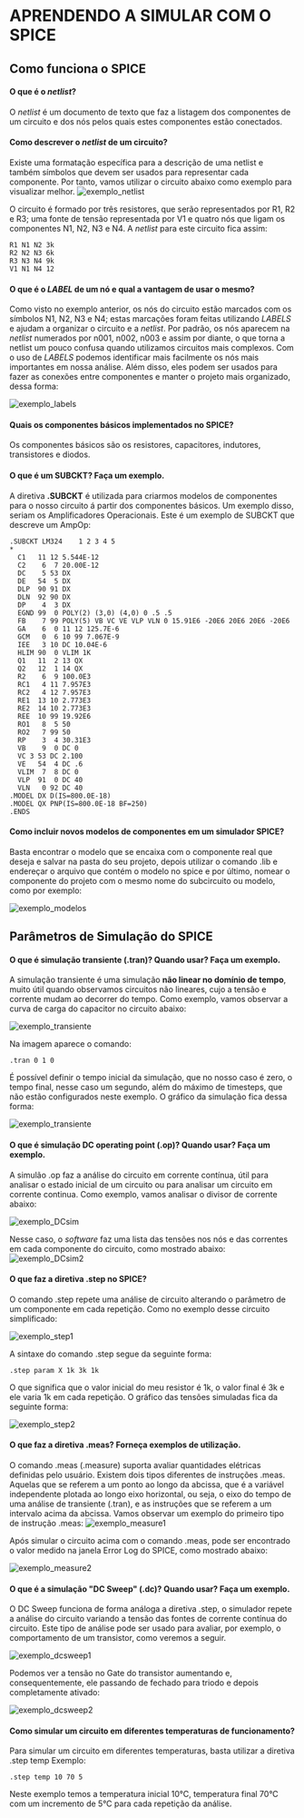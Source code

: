 # APRENDENDO A SIMULAR COM O SPICE

## Como funciona o SPICE

#### O que é o *netlist*?

O *netlist* é um documento de texto que faz a listagem dos componentes de um circuito e dos nós pelos quais estes componentes estão conectados.
	
#### Como descrever o *netlist* de um circuito?

Existe uma formatação específica para a descrição de uma netlist e também símbolos que devem ser usados para representar cada componente.
Por tanto, vamos utilizar o circuito abaixo como exemplo para visualizar melhor.
![exemplo_netlist](https://github.com/ciceroed/ELN22104_2020_2/blob/prof-lohmann-Alunos_01/Cícero%20Eduardo%20Dick%20Junior/ANP%201%20-%20LTspice/Img_Exemplos/Exemplo_netlist.PNG)

O circuito é formado por três resistores, que serão representados por R1, R2 e R3; uma fonte de tensão representada por V1 e quatro nós que ligam os componentes 
N1, N2, N3 e N4. A *netlist* para este circuito fica assim:

```
R1 N1 N2 3k
R2 N2 N3 6k
R3 N3 N4 9k
V1 N1 N4 12
```

#### O que é o *LABEL* de um nó e qual a vantagem de usar o mesmo?

Como visto no exemplo anterior, os nós do circuito estão marcados com os símbolos N1, N2, N3 e N4; estas marcações foram feitas utilizando *LABELS* e ajudam
a organizar o circuito e a *netlist*. Por padrão, os nós aparecem na *netlist* numerados por n001, n002, n003 e assim por diante, o que torna a netlist um
pouco confusa quando utilizamos circuitos mais complexos. Com o uso de *LABELS* podemos identificar mais facilmente os nós mais importantes em nossa análise.
Além disso, eles podem ser usados para fazer as conexões entre componentes e manter o projeto mais organizado, dessa forma:

![exemplo_labels](https://github.com/ciceroed/ELN22104_2020_2/blob/prof-lohmann-Alunos_01/Cícero%20Eduardo%20Dick%20Junior/ANP%201%20-%20LTspice/Img_Exemplos/Exemplo_labels.PNG)

#### Quais os componentes básicos implementados no SPICE?

Os componentes básicos são os resistores, capacitores, indutores, transistores e diodos.

#### O que é um **SUBCKT**? Faça um exemplo.

A diretiva **.SUBCKT** é utilizada para criarmos modelos de componentes para o nosso circuito á partir dos componentes básicos. Um exemplo disso, seriam
os Amplificadores Operacionais. Este é um exemplo de SUBCKT que descreve um AmpOp:
```
.SUBCKT LM324    1 2 3 4 5
*
  C1   11 12 5.544E-12
  C2    6  7 20.00E-12
  DC    5 53 DX
  DE   54  5 DX
  DLP  90 91 DX
  DLN  92 90 DX
  DP    4  3 DX
  EGND 99  0 POLY(2) (3,0) (4,0) 0 .5 .5
  FB    7 99 POLY(5) VB VC VE VLP VLN 0 15.91E6 -20E6 20E6 20E6 -20E6
  GA    6  0 11 12 125.7E-6
  GCM   0  6 10 99 7.067E-9
  IEE   3 10 DC 10.04E-6
  HLIM 90  0 VLIM 1K
  Q1   11  2 13 QX
  Q2   12  1 14 QX
  R2    6  9 100.0E3
  RC1   4 11 7.957E3
  RC2   4 12 7.957E3
  RE1  13 10 2.773E3
  RE2  14 10 2.773E3
  REE  10 99 19.92E6
  RO1   8  5 50
  RO2   7 99 50
  RP    3  4 30.31E3
  VB    9  0 DC 0
  VC 3 53 DC 2.100
  VE   54  4 DC .6
  VLIM  7  8 DC 0
  VLP  91  0 DC 40
  VLN   0 92 DC 40
.MODEL DX D(IS=800.0E-18)
.MODEL QX PNP(IS=800.0E-18 BF=250)
.ENDS
```

#### Como incluir novos modelos de componentes em um simulador SPICE?

Basta encontrar o modelo que se encaixa com o componente real que deseja e salvar na pasta do seu projeto, depois utilizar o comando .lib e endereçar o arquivo
que contém o modelo no spice e por último, nomear o componente do projeto com o mesmo nome do subcircuito ou modelo, como por exemplo:

![exemplo_modelos](https://github.com/ciceroed/ELN22104_2020_2/blob/prof-lohmann-Alunos_01/Cícero%20Eduardo%20Dick%20Junior/ANP%201%20-%20LTspice/Img_Exemplos/Exemplo_modelos.PNG)

## Parâmetros de Simulação do SPICE

#### O que é simulação transiente (.tran)? Quando usar? Faça um exemplo.

A simulação transiente é uma simulação **não linear no domínio de tempo**, muito útil quando observamos circuitos não lineares, cujo a tensão e corrente 
mudam ao decorrer do tempo. Como exemplo, vamos observar a curva de carga do capacitor no circuito abaixo:

![exemplo_transiente](https://github.com/ciceroed/ELN22104_2020_2/blob/prof-lohmann-Alunos_01/Cícero%20Eduardo%20Dick%20Junior/ANP%201%20-%20LTspice/Img_Exemplos/Exemplo_transiente.PNG)

Na imagem aparece o comando:
```
.tran 0 1 0
```
É possível definir o tempo inicial da simulação, que no nosso caso é zero, o tempo final, nesse caso um segundo, além do máximo de timesteps, que não estão
configurados neste exemplo. O gráfico da simulação fica dessa forma:

![exemplo_transiente](https://github.com/ciceroed/ELN22104_2020_2/blob/prof-lohmann-Alunos_01/Cícero%20Eduardo%20Dick%20Junior/ANP%201%20-%20LTspice/Img_Exemplos/Exemplo_transiente2.PNG)

#### O que é simulação DC operating point (.op)? Quando usar? Faça um exemplo.

A simulão .op faz a análise do circuito em corrente contínua, útil para analisar o estado inicial de um circuito ou para analisar um circuito em corrente
continua. Como exemplo, vamos analisar o divisor de corrente abaixo:

![exemplo_DCsim](https://github.com/ciceroed/ELN22104_2020_2/blob/prof-lohmann-Alunos_01/Cícero%20Eduardo%20Dick%20Junior/ANP%201%20-%20LTspice/Img_Exemplos/Exemplo_DCsim.PNG)

Nesse caso, o *software* faz uma lista das tensões nos nós e das correntes em cada componente do circuito, como mostrado abaixo:
![exemplo_DCsim2](https://github.com/ciceroed/ELN22104_2020_2/blob/prof-lohmann-Alunos_01/Cícero%20Eduardo%20Dick%20Junior/ANP%201%20-%20LTspice/Img_Exemplos/Exemplo_DCsim2.PNG)

#### O que faz a diretiva .step no SPICE?

O comando .step repete uma análise de circuito alterando o parâmetro de um componente em cada repetição. Como no exemplo desse circuito simplificado:

![exemplo_step1](https://github.com/ciceroed/ELN22104_2020_2/blob/prof-lohmann-Alunos_01/Cícero%20Eduardo%20Dick%20Junior/ANP%201%20-%20LTspice/Img_Exemplos/exemplo_step.PNG)

A sintaxe do comando .step segue da seguinte forma:
```
.step param X 1k 3k 1k
```
O que significa que o valor inicial do meu resistor é 1k, o valor final é 3k e ele varia 1k em cada repetição.
O gráfico das tensões simuladas fica da seguinte forma:

![exemplo_step2](https://github.com/ciceroed/ELN22104_2020_2/blob/prof-lohmann-Alunos_01/Cícero%20Eduardo%20Dick%20Junior/ANP%201%20-%20LTspice/Img_Exemplos/exemplo_step2.PNG)

#### O que faz a diretiva .meas? Forneça exemplos de utilização.

O comando .meas (.measure) suporta avaliar quantidades elétricas definidas pelo usuário. Existem dois tipos diferentes de instruções .meas. Aquelas que se
referem a um ponto ao longo da abcissa, que é a variável independente plotada ao longo eixo horizontal, ou seja, o eixo do tempo de uma análise de transiente
(.tran), e as instruções que se referem a um intervalo acima da abcissa. Vamos observar um exemplo do primeiro tipo de instrução .meas:
![exemplo_measure1](https://github.com/ciceroed/ELN22104_2020_2/blob/prof-lohmann-Alunos_01/Cícero%20Eduardo%20Dick%20Junior/ANP%201%20-%20LTspice/Img_Exemplos/exemplo_measure1.PNG)

Após simular o circuito acima com o comando .meas, pode ser encontrado o valor medido na janela Error Log do SPICE, como mostrado abaixo:

![exemplo_measure2](https://github.com/ciceroed/ELN22104_2020_2/blob/prof-lohmann-Alunos_01/Cícero%20Eduardo%20Dick%20Junior/ANP%201%20-%20LTspice/Img_Exemplos/exemplo_measure2.PNG)

#### O que é a simulação "DC Sweep" (.dc)? Quando usar? Faça um exemplo.

O DC Sweep funciona de forma análoga a diretiva .step, o simulador repete a análise do circuito variando a tensão das fontes de corrente contínua do circuito.
Este tipo de análise pode ser usado para avaliar, por exemplo, o comportamento de um transistor, como veremos a seguir.

![exemplo_dcsweep1](https://github.com/ciceroed/ELN22104_2020_2/blob/prof-lohmann-Alunos_01/Cícero%20Eduardo%20Dick%20Junior/ANP%201%20-%20LTspice/Img_Exemplos/exemplo_dcsweep1.PNG)

Podemos ver a tensão no Gate do transistor aumentando e, consequentemente, ele passando de fechado para triodo e depois completamente ativado:

![exemplo_dcsweep2](https://github.com/ciceroed/ELN22104_2020_2/blob/prof-lohmann-Alunos_01/Cícero%20Eduardo%20Dick%20Junior/ANP%201%20-%20LTspice/Img_Exemplos/exemplo_dcsweep2.PNG)

#### Como simular um circuito em diferentes temperaturas de funcionamento?

Para simular um circuito em diferentes temperaturas, basta utilizar a diretiva .step temp <Tinicial> <Tfinal> <Tstep>
Exemplo:
```
.step temp 10 70 5
```
Neste exemplo temos a temperatura inicial 10°C, temperatura final 70°C com um incremento de 5°C para cada repetição da análise.
